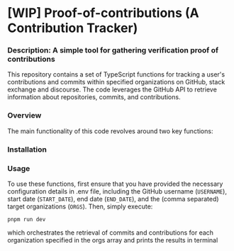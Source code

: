 # [WIP] Proof-of-contributions (A Contribution Tracker)

### Description: A simple tool for gathering verification proof of contributions

This repository contains a set of TypeScript functions for tracking a user's contributions and commits within specified organizations on GitHub, stack exchange and discourse. 
The code leverages the GitHub API to retrieve information about repositories, commits, and contributions.

### Overview

The main functionality of this code revolves around two key functions:

### Installation

### Usage
To use these functions, first ensure that you have provided the necessary configuration details in .env file, including the GitHub username (`USERNAME`), start date (`START_DATE`), end date (`END_DATE`), and the (comma separated) target organizations (`ORGS`). Then, simply execute:

```
pnpm run dev
```

which orchestrates the retrieval of commits and contributions for each organization specified in the orgs array and prints the results in terminal
